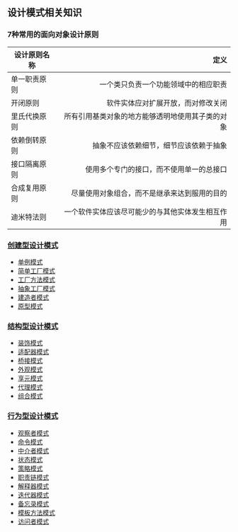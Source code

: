 ## 设计模式相关知识

### 7种常用的面向对象设计原则

 | 设计原则名称     | 定义    |
 | --------   | -----:   |
 | 单一职责原则 | 一个类只负责一个功能领域中的相应职责      |  
 | 开闭原则 | 软件实体应对扩展开放，而对修改关闭   |   
 | 里氏代换原则 | 所有引用基类对象的地方能够透明地使用其子类的对象     |  
 | 依赖倒转原则 | 抽象不应该依赖细节，细节应该依赖于抽象   |   
 | 接口隔离原则 | 使用多个专门的接口，而不使用单一的总接口      |   
 | 合成复用原则 | 尽量使用对象组合，而不是继承来达到服用的目的     |   
 | 迪米特法则 | 一个软件实体应该尽可能少的与其他实体发生相互作用      |  
     
### [创建型设计模式](/src/main/java/creational_pattern/README.MD)
- [单例模式](/src/main/java/creational_pattern/singleton_pattern/README.MD)
- [简单工厂模式](/src/main/java/creational_pattern/simple_factory_pattern/README.MD)
- [工厂方法模式](/src/main/java/creational_pattern/factory_method_pattern/README.MD)
- [抽象工厂模式](/src/main/java/creational_pattern/abstract_factory_pattern/README.MD)
- [建造者模式](/src/main/java/creational_pattern/builder_pattern/README.MD)
- [原型模式](/src/main/java/creational_pattern/prototype_pattern/README.MD)
### [结构型设计模式](/src/main/java/structural_pattern/README.MD)
- [装饰模式](/src/main/java/structural_pattern/decorator_pattern/README.MD)
- [适配器模式](/src/main/java/structural_pattern/adapter_pattern/README.MD)
- [桥接模式](/src/main/java/structural_pattern/bridge_pattern/README.MD)
- [外观模式](/src/main/java/structural_pattern/facade_pattern/README.MD)
- [享元模式](/src/main/java/structural_pattern/flyweight_pattern/README.MD)
- [代理模式](/src/main/java/structural_pattern/proxy_pattern/README.MD)
- [组合模式](/src/main/java/structural_pattern/composite_pattern/README.MD)
### [行为型设计模式](/src/main/java/behavioral_pattern/README.MD)
- [观察者模式](/src/main/java/behavioral_pattern/observer_pattern/README.MD)
- [命令模式](/src/main/java/behavioral_pattern/command_pattern/README.MD)
- [中介者模式](/src/main/java/behavioral_pattern/mediator_pattern/README.MD)
- [状态模式](/src/main/java/behavioral_pattern/state_pattern/README.MD)
- [策略模式](/src/main/java/behavioral_pattern/strategy_pattern/README.MD)
- [职责链模式](/src/main/java/behavioral_pattern/chain_of_responsibility_pattern/README.MD)
- [解释器模式](/src/main/java/behavioral_pattern/interpreter_pattern/README.MD)
- [迭代器模式](/src/main/java/behavioral_pattern/iterator_pattern/README.MD)
- [备忘录模式](/src/main/java/behavioral_pattern/memento_pattern/README.MD)
- [模板方法模式](/src/main/java/behavioral_pattern/template_method_pattern/README.MD)
- [访问者模式](/src/main/java/behavioral_pattern/visitor_pattern/README.MD)

